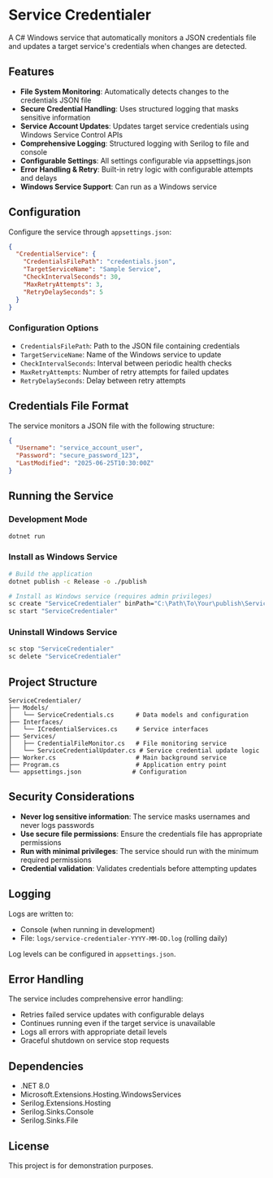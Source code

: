 # Service Credentialer

A C# Windows service that automatically monitors a JSON credentials file and updates a target service's credentials when changes are detected.

## Features

- **File System Monitoring**: Automatically detects changes to the credentials JSON file
- **Secure Credential Handling**: Uses structured logging that masks sensitive information
- **Service Account Updates**: Updates target service credentials using Windows Service Control APIs
- **Comprehensive Logging**: Structured logging with Serilog to file and console
- **Configurable Settings**: All settings configurable via appsettings.json
- **Error Handling & Retry**: Built-in retry logic with configurable attempts and delays
- **Windows Service Support**: Can run as a Windows service

## Configuration

Configure the service through `appsettings.json`:

```json
{
  "CredentialService": {
    "CredentialsFilePath": "credentials.json",
    "TargetServiceName": "Sample Service",
    "CheckIntervalSeconds": 30,
    "MaxRetryAttempts": 3,
    "RetryDelaySeconds": 5
  }
}
```

### Configuration Options

- `CredentialsFilePath`: Path to the JSON file containing credentials
- `TargetServiceName`: Name of the Windows service to update
- `CheckIntervalSeconds`: Interval between periodic health checks
- `MaxRetryAttempts`: Number of retry attempts for failed updates
- `RetryDelaySeconds`: Delay between retry attempts

## Credentials File Format

The service monitors a JSON file with the following structure:

```json
{
  "Username": "service_account_user",
  "Password": "secure_password_123",
  "LastModified": "2025-06-25T10:30:00Z"
}
```

## Running the Service

### Development Mode

```bash
dotnet run
```

### Install as Windows Service

```bash
# Build the application
dotnet publish -c Release -o ./publish

# Install as Windows service (requires admin privileges)
sc create "ServiceCredentialer" binPath="C:\Path\To\Your\publish\ServiceCredentialer.exe"
sc start "ServiceCredentialer"
```

### Uninstall Windows Service

```bash
sc stop "ServiceCredentialer"
sc delete "ServiceCredentialer"
```

## Project Structure

```
ServiceCredentialer/
├── Models/
│   └── ServiceCredentials.cs      # Data models and configuration
├── Interfaces/
│   └── ICredentialServices.cs     # Service interfaces
├── Services/
│   ├── CredentialFileMonitor.cs   # File monitoring service
│   └── ServiceCredentialUpdater.cs # Service credential update logic
├── Worker.cs                      # Main background service
├── Program.cs                     # Application entry point
└── appsettings.json              # Configuration
```

## Security Considerations

- **Never log sensitive information**: The service masks usernames and never logs passwords
- **Use secure file permissions**: Ensure the credentials file has appropriate permissions
- **Run with minimal privileges**: The service should run with the minimum required permissions
- **Credential validation**: Validates credentials before attempting updates

## Logging

Logs are written to:
- Console (when running in development)
- File: `logs/service-credentialer-YYYY-MM-DD.log` (rolling daily)

Log levels can be configured in `appsettings.json`.

## Error Handling

The service includes comprehensive error handling:
- Retries failed service updates with configurable delays
- Continues running even if the target service is unavailable
- Logs all errors with appropriate detail levels
- Graceful shutdown on service stop requests

## Dependencies

- .NET 8.0
- Microsoft.Extensions.Hosting.WindowsServices
- Serilog.Extensions.Hosting
- Serilog.Sinks.Console
- Serilog.Sinks.File

## License

This project is for demonstration purposes.

